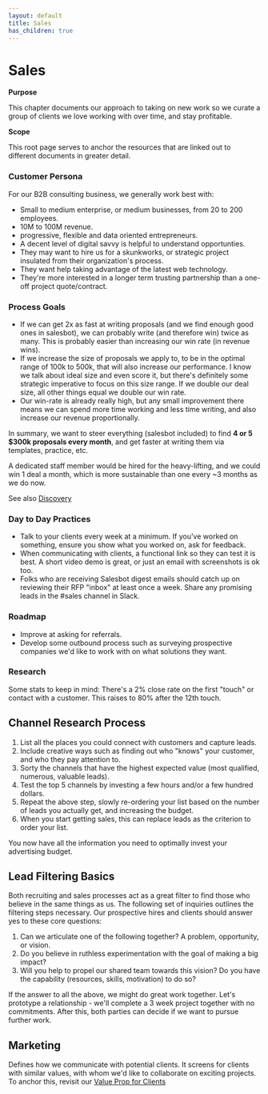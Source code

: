 ```yaml
---
layout: default
title: Sales
has_children: true
---
```


# Sales

**Purpose**

This chapter documents our approach to taking on new work so we curate a group of clients we love working with over time, and stay profitable.

**Scope**

This root page serves to anchor the resources that are linked out to different documents in greater detail.

### Customer Persona

For our B2B consulting business, we generally work best with:

  - Small to medium enterprise, or medium businesses, from 20 to 200 employees.
  - 10M to 100M revenue.
  - progressive, flexible and data oriented entrepreneurs.
  - A decent level of digital savvy is helpful to understand opportunties.
  - They may want to hire us for a skunkworks, or strategic project insulated from their organization's process.
  - They want help taking advantage of the latest web technology.
  - They're more interested in a longer term trusting partnership than a one-off project quote/contract.

### Process Goals

  - If we can get 2x as fast at writing proposals (and we find enough good ones in salesbot), we can probably write (and therefore win) twice as many. This is probably easier than increasing our win rate (in revenue wins).
  - If we increase the size of proposals we apply to, to be in the optimal range of 100k to 500k, that will also increase our performance. I know we talk about ideal size and even score it, but there's definitely some strategic imperative to focus on this size range. If we double our deal size, all other things equal we double our win rate.
  - Our win-rate is already really high, but any small improvement there means we can spend more time working and less time writing, and also increase our revenue proportionally.

In summary, we want to steer everything (salesbot included) to find **4 or 5 $300k proposals every month**, and get faster at writing them via templates, practice, etc.

A dedicated staff member would be hired for the heavy-lifting, and we could win 1 deal a month, which is more sustainable than one every \~3 months as we do now.

See also
[Discovery](sales/DISCOVERY/)

### Day to Day Practices

  - Talk to your clients every week at a minimum. If you've worked on something, ensure you show what you worked on, ask for feedback.
  - When communicating with clients, a functional link so they can test it is best. A short video demo is great, or just an email with screenshots is ok too.
  - Folks who are receiving Salesbot digest emails should catch up on reviewing their RFP "inbox" at least once a week. Share any promising leads in the \#sales channel in Slack.

### Roadmap

  - Improve at asking for referrals.
  - Develop some outbound process such as surveying prospective companies we'd like to work with on what solutions they want.

### Research

Some stats to keep in mind: There's a 2% close rate on the first "touch" or contact with a customer. This raises to 80% after the 12th touch.


## Channel Research Process

1.  List all the places you could connect with customers and capture
    leads.
2.  Include creative ways such as finding out who "knows" your customer,
    and who they pay attention to.
3.  Sorty the channels that have the highest expected value (most
    qualified, numerous, valuable leads).
4.  Test the top 5 channels by investing a few hours and/or a few
    hundred dollars.
5.  Repeat the above step, slowly re-ordering your list based on the
    number of leads you actually get, and increasing the budget.
6.  When you start getting sales, this can replace leads as the
    criterion to order your list.

You now have all the information you need to optimally invest your
advertising budget.

## Lead Filtering Basics

Both recruiting and sales processes act as a great filter to find those
who believe in the same things as us. The following set of inquiries
outlines the filtering steps necessary. Our prospective hires and
clients should answer yes to these core questions:

1)  Can we articulate one of the following together? A problem,
    opportunity, or vision.
2)  Do you believe in ruthless experimentation with the goal of making a
    big impact?
3)  Will you help to propel our shared team towards this vision? Do you
    have the capability (resources, skills, motivation) to do so?

If the answer to all the above, we might do great work together. Let's
prototype a relationship - we'll complete a 3 week project together with
no commitments. After this, both parties can decide if we want to pursue
further work.

## Marketing

Defines how we communicate with potential clients. It screens for
clients with similar values, with whom we'd like to collaborate on
exciting projects. To anchor this, revisit our [Value Prop for Clients](sales/VALUE_PROP/)